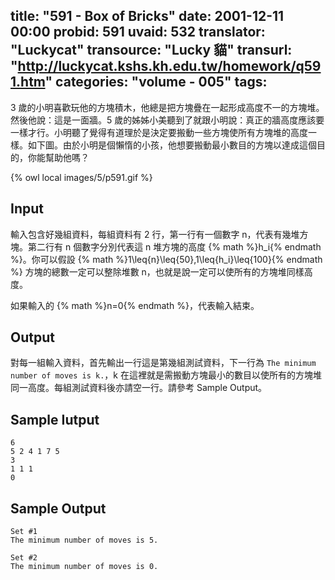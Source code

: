 title: "591 - Box of Bricks"
date: 2001-12-11 00:00
probid: 591
uvaid: 532
translator: "Luckycat"
transource: "Lucky 貓"
transurl: "http://luckycat.kshs.kh.edu.tw/homework/q591.htm"
categories: "volume - 005"
tags:
---

3 歲的小明喜歡玩他的方塊積木，他總是把方塊疊在一起形成高度不一的方塊堆。然後他說：這是一面牆。5 歲的姊姊小美聽到了就跟小明說：真正的牆高度應該要一樣才行。小明聽了覺得有道理於是決定要搬動一些方塊使所有方塊堆的高度一樣。如下圖。由於小明是個懶惰的小孩，他想要搬動最小數目的方塊以達成這個目的，你能幫助他嗎？

{% owl local images/5/p591.gif %}

<!-- more -->

## Input ##

輸入包含好幾組資料，每組資料有 2 行，第一行有一個數字 n，代表有幾堆方塊。第二行有 n 個數字分別代表這 n 堆方塊的高度 {% math %}h_i{% endmath %}。你可以假設 {% math %}1\leq{n}\leq{50},1\leq{h_i}\leq{100}{% endmath %} 方塊的總數一定可以整除堆數 n，也就是說一定可以使所有的方塊堆同樣高度。

如果輸入的 {% math %}n=0{% endmath %}，代表輸入結束。

## Output ##

對每一組輸入資料，首先輸出一行這是第幾組測試資料，下一行為 `The minimum number of moves is k.`，k 在這裡就是需搬動方塊最小的數目以使所有的方塊堆同一高度。每組測試資料後亦請空一行。請參考 Sample Output。

## Sample Iutput ##

	6
	5 2 4 1 7 5
	3
	1 1 1
	0

## Sample Output ##

	Set #1
	The minimum number of moves is 5.

	Set #2
	The minimum number of moves is 0.